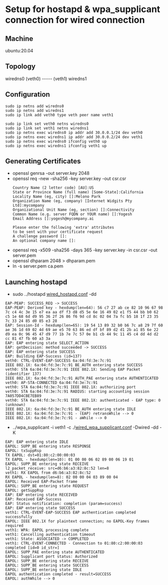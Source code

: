 # Setup for hostapd & wpa_supplicant connection for wired connection
## Machine
ubuntu:20.04

## Topology
wiredns0 (veth0) ----- (veth1) wiredns1

## Configuration
```
sudo ip netns add wiredns0
sudo ip netns add wiredns1
sudo ip link add veth0 type veth peer name veth1

sudo ip link set veth0 netns wiredns0
sudo ip link set veth1 netns wiredns1
sudo ip netns exec wiredns0 ip addr add 30.0.0.1/24 dev veth0
sudo ip netns exec wiredns1 ip addr add 30.0.0.2/24 dev veth1
sudo ip netns exec wiredns0 ifconfig veth0 up
sudo ip netns exec wiredns1 ifconfig veth1 up
```

## Generating Certificates
* openssl genrsa -out server.key 2048
* openssl req -new -sha256 -key server.key -out csr.csr
  ```
  Country Name (2 letter code) [AU]:US
  State or Province Name (full name) [Some-State]:California
  Locality Name (eg, city) []:Melono Park
  Organization Name (eg, company) [Internet Widgits Pty Ltd]:mycompany
  Organizational Unit Name (eg, section) []:Connectivity
  Common Name (e.g. server FQDN or YOUR name) []:Yogesh
  Email Address []:yogesh@mycompany.ai

  Please enter the following 'extra' attributes
  to be sent with your certificate request
  A challenge password []:
  An optional company name []:
  ```
* openssl req -x509 -sha256 -days 365 -key server.key -in csr.csr -out server.pem
* openssl dhparam 2048 > dhparam.pem
* ln -s server.pem ca.pem

## Launching hostapd
* sudo ../hostapd [wired_hostapd.conf](https://github.com/panyogesh/integration-magma/blob/main/utils/Radiusexperiments/wired_hoastapd_wpasupplicant/conf_files/wired_hostapd/wired_hostapd.conf) -dd
```
EAP-PEAP: SUCCESS_REQ -> SUCCESS
EAP-PEAP: Derived key - hexdump(len=64): 56 c7 27 ab ce 82 10 96 67 98 7c c4 4c 3e 15 e7 ea aa df f3 d8 d5 5e 6e 16 49 02 e1 f5 44 bb b0 62 c5 1e 68 6d d9 95 36 2f 26 86 f6 9d cd 8c 02 04 7a fc b5 18 1f 23 35 7c 33 24 85 d0 85 e3 28
EAP: Session-Id - hexdump(len=65): 19 54 13 89 32 b0 b6 7c a8 29 7f 60 ae 36 1d 69 02 4d 69 ae e5 70 63 86 ed df bf 89 d2 d1 2b a1 85 6e 22 d9 ea 0c 96 45 47 d9 77 1b 7e 7c 57 0e b1 cb 44 9c 11 45 c4 dd 4d d2 cc 81 47 fb 60 a3 3a
EAP: EAP entering state SELECT_ACTION
EAP: getDecision: method succeeded -> SUCCESS
EAP: EAP entering state SUCCESS
EAP: Building EAP-Success (id=137)
veth0: CTRL-EVENT-EAP-SUCCESS 6a:04:fd:3e:7c:91
IEEE 802.1X: 6a:04:fd:3e:7c:91 BE_AUTH entering state SUCCESS
veth0: STA 6a:04:fd:3e:7c:91 IEEE 802.1X: Sending EAP Packet (identifier 137)
IEEE 802.1X: 6a:04:fd:3e:7c:91 AUTH_PAE entering state AUTHENTICATED
veth0: AP-STA-CONNECTED 6a:04:fd:3e:7c:91
veth0: STA 6a:04:fd:3e:7c:91 IEEE 802.1X: authorizing port
veth0: STA 6a:04:fd:3e:7c:91 RADIUS: starting accounting session 7A057DD4CBE7EB89
veth0: STA 6a:04:fd:3e:7c:91 IEEE 802.1X: authenticated - EAP type: 0 (unknown)
IEEE 802.1X: 6a:04:fd:3e:7c:91 BE_AUTH entering state IDLE
IEEE 802.1X: 6a:04:fd:3e:7c:91 - (EAP) retransWhile --> 0
IEEE 802.1X: 6a:04:fd:3e:7c:91 - aWhile --> 0
```

*  ../wpa_supplicant -i veth1 -c ./[wired_wpa_supplicant.conf](https://github.com/panyogesh/integration-magma/blob/main/utils/Radiusexperiments/wired_hoastapd_wpasupplicant/conf_files/wired_wpa_supplicant/wired_wpa_supplicant.conf)  -Dwired -dd -K
```
EAP: EAP entering state IDLE
EAPOL: SUPP_BE entering state RESPONSE
EAPOL: txSuppRsp
TX EAPOL: dst=01:80:c2:00:00:03
TX EAPOL - hexdump(len=10): 01 00 00 06 02 89 00 06 19 01
EAPOL: SUPP_BE entering state RECEIVE
l2_packet_receive: src=d6:b6:a3:82:8c:52 len=8
veth1: RX EAPOL from d6:b6:a3:82:8c:52
RX EAPOL - hexdump(len=8): 02 00 00 04 03 89 00 04
EAPOL: Received EAP-Packet frame
EAPOL: SUPP_BE entering state REQUEST
EAPOL: getSuppRsp
EAP: EAP entering state RECEIVED
EAP: Received EAP-Success
EAP: Status notification: completion (param=success)
EAP: EAP entering state SUCCESS
veth1: CTRL-EVENT-EAP-SUCCESS EAP authentication completed successfully
EAPOL: IEEE 802.1X for plaintext connection; no EAPOL-Key frames required
veth1: WPA: EAPOL processing complete
veth1: Cancelling authentication timeout
veth1: State: ASSOCIATED -> COMPLETED
veth1: CTRL-EVENT-CONNECTED - Connection to 01:80:c2:00:00:03 completed [id=0 id_str=]
EAPOL: SUPP_PAE entering state AUTHENTICATED
EAPOL: Supplicant port status: Authorized
EAPOL: SUPP_BE entering state RECEIVE
EAPOL: SUPP_BE entering state SUCCESS
EAPOL: SUPP_BE entering state IDLE
EAPOL authentication completed - result=SUCCESS
EAPOL: authWhile --> 0
```
